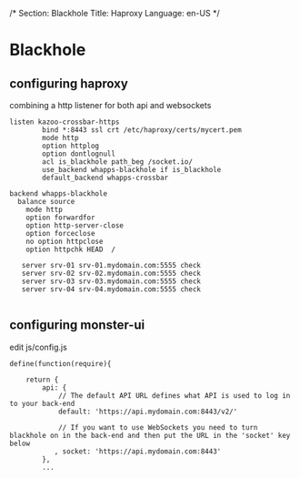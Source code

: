 /*
Section: Blackhole
Title: Haproxy
Language: en-US
*/

# Blackhole

## configuring haproxy

combining a http listener for both api and websockets
 
```
listen kazoo-crossbar-https
        bind *:8443 ssl crt /etc/haproxy/certs/mycert.pem
        mode http
        option httplog
        option dontlognull
        acl is_blackhole path_beg /socket.io/
        use_backend whapps-blackhole if is_blackhole
        default_backend whapps-crossbar
```

```
backend whapps-blackhole
  balance source
    mode http
    option forwardfor
    option http-server-close
    option forceclose
    no option httpclose
    option httpchk HEAD  /
    
   server srv-01 srv-01.mydomain.com:5555 check
   server srv-02 srv-02.mydomain.com:5555 check
   server srv-03 srv-03.mydomain.com:5555 check
   server srv-04 srv-04.mydomain.com:5555 check
   
```

## configuring monster-ui

edit js/config.js

```
define(function(require){

    return {
        api: {
            // The default API URL defines what API is used to log in to your back-end
            default: 'https://api.mydomain.com:8443/v2/'

            // If you want to use WebSockets you need to turn blackhole on in the back-end and then put the URL in the 'socket' key below
           , socket: 'https://api.mydomain.com:8443'
        },
        ...
```
        
